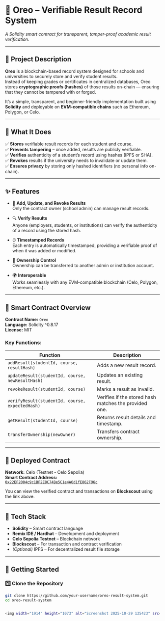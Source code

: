 # 🍪 Oreo – Verifiable Result Record System  
*A Solidity smart contract for transparent, tamper-proof academic result verification.*

---

## 📖 Project Description

**Oreo** is a blockchain-based record system designed for schools and universities to securely store and verify student results.  
Instead of keeping grades or certificates in centralized databases, Oreo stores **cryptographic proofs (hashes)** of those results on-chain — ensuring that they cannot be tampered with or forged.

It’s a simple, transparent, and beginner-friendly implementation built using **Solidity** and deployable on **EVM-compatible chains** such as Ethereum, Polygon, or Celo.

---

## 🎯 What It Does

✅ **Stores** verifiable result records for each student and course.  
✅ **Prevents tampering** – once added, results are publicly verifiable.  
✅ **Verifies** authenticity of a student’s record using hashes (IPFS or SHA).  
✅ **Revokes** results if the university needs to invalidate or update them.  
✅ **Ensures privacy** by storing only hashed identifiers (no personal info on-chain).  

---

## ✨ Features

- 🧾 **Add, Update, and Revoke Results**  
  Only the contract owner (school admin) can manage result records.

- 🔍 **Verify Results**  
  Anyone (employers, students, or institutions) can verify the authenticity of a record using the stored hash.

- ⏰ **Timestamped Records**  
  Each entry is automatically timestamped, providing a verifiable proof of when it was added or modified.

- 🔐 **Ownership Control**  
  Ownership can be transferred to another admin or institution account.

- 🌍 **Interoperable**  
  Works seamlessly with any EVM-compatible blockchain (Celo, Polygon, Ethereum, etc.).

---

## 🧠 Smart Contract Overview

**Contract Name:** `Oreo`  
**Language:** Solidity ^0.8.17  
**License:** MIT  

### Key Functions:
| Function | Description |
|-----------|-------------|
| `addResult(studentId, course, resultHash)` | Adds a new result record. |
| `updateResult(studentId, course, newResultHash)` | Updates an existing result. |
| `revokeResult(studentId, course)` | Marks a result as invalid. |
| `verifyResult(studentId, course, expectedHash)` | Verifies if the stored hash matches the provided one. |
| `getResult(studentId, course)` | Returns result details and timestamp. |
| `transferOwnership(newOwner)` | Transfers contract ownership. |

---

## 🔗 Deployed Contract

**Network:** Celo (Testnet - Celo Sepolia)  
**Smart Contract Address:**  
[`0x22EF2004c9c1BF2E8C74Be5C1e4A6d1fE862F96c`](https://celo-sepolia.blockscout.com/address/0x22EF2004c9c1BF2E8C74Be5C1e4A6d1fE862F96c)

You can view the verified contract and transactions on **Blockscout** using the link above.

---

## 🧩 Tech Stack

- **Solidity** – Smart contract language  
- **Remix IDE / Hardhat** – Development and deployment  
- **Celo Sepolia Testnet** – Blockchain network  
- **Blockscout** – For transaction and contract verification  
- *(Optional)* IPFS – For decentralized result file storage

---

## 🚀 Getting Started

### 1️⃣ Clone the Repository
```bash
git clone https://github.com/your-username/oreo-result-system.git
cd oreo-result-system


<img width="1914" height="1073" alt="Screenshot 2025-10-29 135423" src="https://github.com/user-attachments/assets/4ef959b8-d3df-463a-818d-9141f2a5b0d4" />
